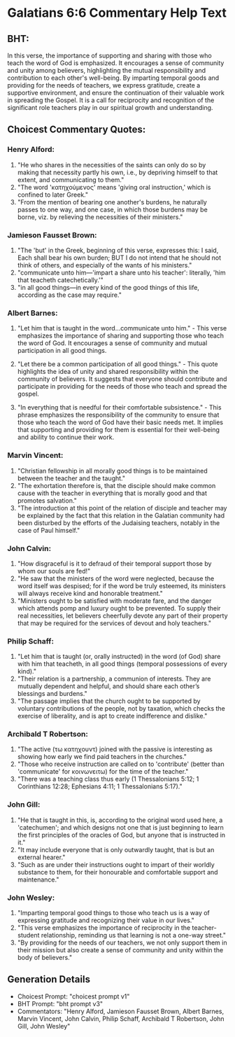 # Galatians 6:6 Commentary Help Text

## BHT:
In this verse, the importance of supporting and sharing with those who teach the word of God is emphasized. It encourages a sense of community and unity among believers, highlighting the mutual responsibility and contribution to each other's well-being. By imparting temporal goods and providing for the needs of teachers, we express gratitude, create a supportive environment, and ensure the continuation of their valuable work in spreading the Gospel. It is a call for reciprocity and recognition of the significant role teachers play in our spiritual growth and understanding.

## Choicest Commentary Quotes:
### Henry Alford:
1. "He who shares in the necessities of the saints can only do so by making that necessity partly his own, i.e., by depriving himself to that extent, and communicating to them." 
2. "The word 'κατηχούμενος' means 'giving oral instruction,' which is confined to later Greek." 
3. "From the mention of bearing one another's burdens, he naturally passes to one way, and one case, in which those burdens may be borne, viz. by relieving the necessities of their ministers."

### Jamieson Fausset Brown:
1. "The 'but' in the Greek, beginning of this verse, expresses this: I said, Each shall bear his own burden; BUT I do not intend that he should not think of others, and especially of the wants of his ministers."
2. "communicate unto him—'impart a share unto his teacher': literally, 'him that teacheth catechetically.'"
3. "in all good things—in every kind of the good things of this life, according as the case may require."

### Albert Barnes:
1. "Let him that is taught in the word...communicate unto him." - This verse emphasizes the importance of sharing and supporting those who teach the word of God. It encourages a sense of community and mutual participation in all good things.

2. "Let there be a common participation of all good things." - This quote highlights the idea of unity and shared responsibility within the community of believers. It suggests that everyone should contribute and participate in providing for the needs of those who teach and spread the gospel.

3. "In everything that is needful for their comfortable subsistence." - This phrase emphasizes the responsibility of the community to ensure that those who teach the word of God have their basic needs met. It implies that supporting and providing for them is essential for their well-being and ability to continue their work.

### Marvin Vincent:
1. "Christian fellowship in all morally good things is to be maintained between the teacher and the taught."
2. "The exhortation therefore is, that the disciple should make common cause with the teacher in everything that is morally good and that promotes salvation."
3. "The introduction at this point of the relation of disciple and teacher may be explained by the fact that this relation in the Galatian community had been disturbed by the efforts of the Judaising teachers, notably in the case of Paul himself."

### John Calvin:
1. "How disgraceful is it to defraud of their temporal support those by whom our souls are fed!"
2. "He saw that the ministers of the word were neglected, because the word itself was despised; for if the word be truly esteemed, its ministers will always receive kind and honorable treatment."
3. "Ministers ought to be satisfied with moderate fare, and the danger which attends pomp and luxury ought to be prevented. To supply their real necessities, let believers cheerfully devote any part of their property that may be required for the services of devout and holy teachers."

### Philip Schaff:
1. "Let him that is taught (or, orally instructed) in the word (of God) share with him that teacheth, in all good things (temporal possessions of every kind)." 
2. "Their relation is a partnership, a communion of interests. They are mutually dependent and helpful, and should share each other’s blessings and burdens." 
3. "The passage implies that the church ought to be supported by voluntary contributions of the people, not by taxation, which checks the exercise of liberality, and is apt to create indifference and dislike."

### Archibald T Robertson:
1. "The active (τω κατηχουντ) joined with the passive is interesting as showing how early we find paid teachers in the churches."
2. "Those who receive instruction are called on to 'contribute' (better than 'communicate' for κοινωνειτω) for the time of the teacher."
3. "There was a teaching class thus early (1 Thessalonians 5:12; 1 Corinthians 12:28; Ephesians 4:11; 1 Thessalonians 5:17)."

### John Gill:
1. "He that is taught in this, is, according to the original word used here, a 'catechumen'; and which designs not one that is just beginning to learn the first principles of the oracles of God, but anyone that is instructed in it."
2. "It may include everyone that is only outwardly taught, that is but an external hearer."
3. "Such as are under their instructions ought to impart of their worldly substance to them, for their honourable and comfortable support and maintenance."

### John Wesley:
1. "Imparting temporal good things to those who teach us is a way of expressing gratitude and recognizing their value in our lives."
2. "This verse emphasizes the importance of reciprocity in the teacher-student relationship, reminding us that learning is not a one-way street."
3. "By providing for the needs of our teachers, we not only support them in their mission but also create a sense of community and unity within the body of believers."


## Generation Details
- Choicest Prompt: "choicest prompt v1"
- BHT Prompt: "bht prompt v3"
- Commentators: "Henry Alford, Jamieson Fausset Brown, Albert Barnes, Marvin Vincent, John Calvin, Philip Schaff, Archibald T Robertson, John Gill, John Wesley"
